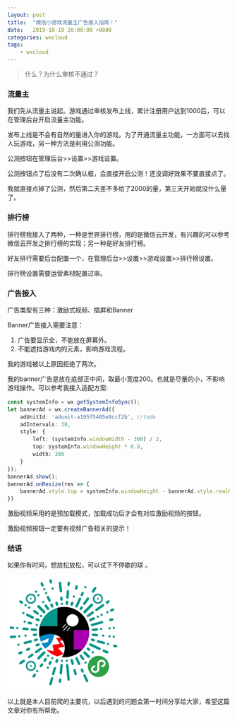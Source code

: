 ```yaml
---
layout: post
title:  "微信小游戏流量主广告接入指南！"
date:   2019-10-19 20:00:00 +0800
categories: wxcloud
tags:
    - wxcloud
---
```

> 什么？为什么审核不通过？

### 流量主

我们先从流量主说起。游戏通过审核发布上线，累计注册用户达到1000后，可以在管理后台开启流量主功能。  

发布上线是不会有自然的量进入你的游戏。为了开通流量主功能，一方面可以去找人玩游戏，另一种方法是利用公测功能。  

公测按钮在管理后台>>设置>>游戏设置。  

公测按钮点了后没有二次确认框，会直接开启公测！还没调好效果不要直接点了。  

我就直接点掉了公测，然后第二天差不多给了2000的量，第三天开始就没什么量了。  


### 排行榜

排行榜我接入了两种，一种是世界排行榜，用的是微信云开发，有兴趣的可以参考微信云开发之排行榜的实现；另一种是好友排行榜。  

好友排行需要后台配置一个，在管理后台>>设置>>游戏设置>>排行榜设置。  

排行榜设置需要运营素材配置过审。  


### 广告接入

广告类型有三种：激励式视频、插屏和Banner  

Banner广告接入需要注意：  

1. 广告要显示全，不能放在屏幕外。  
2. 不能遮挡游戏内的元素，影响游戏流程。  

我的游戏被以上原因拒绝了两次。  

我的banner广告是放在底部正中间，取最小宽度200。也就是尽量的小，不影响游戏操作。可以参考我接入适配方案:  

```ts
const systemInfo = wx.getSystemInfoSync();
let bannerAd = wx.createBannerAd({
    adUnitId: 'adunit-a195f5405e9ccf2b', //todo
    adIntervals: 30,
    style: {
        left: (systemInfo.windowWidth - 300) / 2,
        top: systemInfo.windowHeight * 0.9,
        width: 300
    }
});
bannerAd.show();
bannerAd.onResize(res => {
    bannerAd.style.top = systemInfo.windowHeight - bannerAd.style.realHeight - 5;
})
```

激励视频采用的是预加载模式，加载成功后才会有对应激励视频的按钮。  

激励视频按钮一定要有视频广告相关的提示！  


### 结语

如果你有时间，想放松放松，可以试下不停歇的球 。  

![](/img/in-post/2019-10-19-mini-game.jpg)

以上就是本人目前爬的主要坑，以后遇到的问题会第一时间分享给大家，希望这篇文章对你有所帮助。  